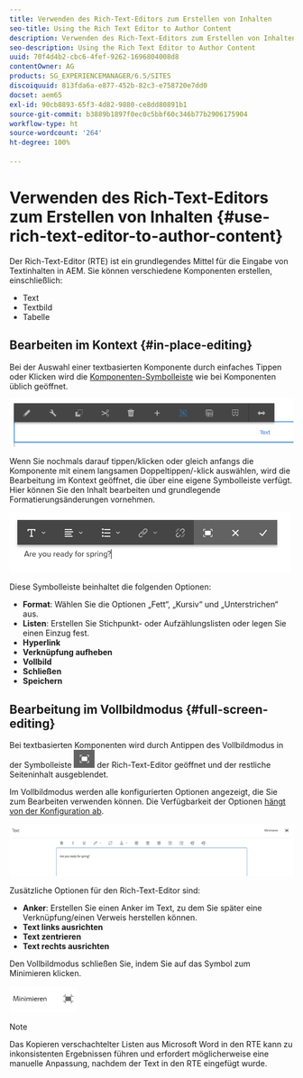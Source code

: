 ```yaml
---
title: Verwenden des Rich-Text-Editors zum Erstellen von Inhalten
seo-title: Using the Rich Text Editor to Author Content
description: Verwenden des Rich-Text-Editors zum Erstellen von Inhalten
seo-description: Using the Rich Text Editor to Author Content
uuid: 70f4d4b2-cbc6-4fef-9262-1696804008d8
contentOwner: AG
products: SG_EXPERIENCEMANAGER/6.5/SITES
discoiquuid: 813fda6a-e877-452b-82c3-e758720e7dd0
docset: aem65
exl-id: 90cb8893-65f3-4d82-9880-ce8dd80891b1
source-git-commit: b3889b1897f0ec0c5bbf60c346b77b2906175904
workflow-type: ht
source-wordcount: '264'
ht-degree: 100%

---
```


# Verwenden des Rich-Text-Editors zum Erstellen von Inhalten {#use-rich-text-editor-to-author-content}

Der Rich-Text-Editor (RTE) ist ein grundlegendes Mittel für die Eingabe von Textinhalten in AEM. Sie können verschiedene Komponenten erstellen, einschließlich:

* Text
* Textbild
* Tabelle

## Bearbeiten im Kontext {#in-place-editing}

Bei der Auswahl einer textbasierten Komponente durch einfaches Tippen oder Klicken wird die [Komponenten-Symbolleiste](/help/sites-authoring/editing-content.md#edit-configure-copy-cut-delete-paste) wie bei Komponenten üblich geöffnet.

![screen_shot_2018-03-21at163054](assets/screen_shot_2018-03-21at163054.png)

Wenn Sie nochmals darauf tippen/klicken oder gleich anfangs die Komponente mit einem langsamen Doppeltippen/-klick auswählen, wird die Bearbeitung im Kontext geöffnet, die über eine eigene Symbolleiste verfügt. Hier können Sie den Inhalt bearbeiten und grundlegende Formatierungsänderungen vornehmen.

![screen_shot_2018-03-21at163214](assets/screen_shot_2018-03-21at163214.png)

Diese Symbolleiste beinhaltet die folgenden Optionen:

* **Format**: Wählen Sie die Optionen „Fett“, „Kursiv“ und „Unterstrichen“ aus.
* **Listen**: Erstellen Sie Stichpunkt- oder Aufzählungslisten oder legen Sie einen Einzug fest.
* **Hyperlink**
* **Verknüpfung aufheben**
* **Vollbild**
* **Schließen**
* **Speichern**

## Bearbeitung im Vollbildmodus {#full-screen-editing}

Bei textbasierten Komponenten wird durch Antippen des Vollbildmodus in der Symbolleiste ![Vollbildbearbeitungsmodus](do-not-localize/screen_shot_2018-03-21at163236.png) der Rich-Text-Editor geöffnet und der restliche Seiteninhalt ausgeblendet.

Im Vollbildmodus werden alle konfigurierten Optionen angezeigt, die Sie zum Bearbeiten verwenden können. Die Verfügbarkeit der Optionen [hängt von der Konfiguration ab](/help/sites-administering/rich-text-editor.md).

![screen_shot_2018-03-21at163248](assets/screen_shot_2018-03-21at163248.png)

Zusätzliche Optionen für den Rich-Text-Editor sind:

* **Anker**: Erstellen Sie einen Anker im Text, zu dem Sie später eine Verknüpfung/einen Verweis herstellen können.
* **Text links ausrichten**
* **Text zentrieren**
* **Text rechts ausrichten**

Den Vollbildmodus schließen Sie, indem Sie auf das Symbol zum Minimieren klicken.

![screen_shot_2018-03-21at163323](assets/screen_shot_2018-03-21at163323.png)

>[!NOTE]
>
>Das Kopieren verschachtelter Listen aus Microsoft Word in den RTE kann zu inkonsistenten Ergebnissen führen und erfordert möglicherweise eine manuelle Anpassung, nachdem der Text in den RTE eingefügt wurde.
